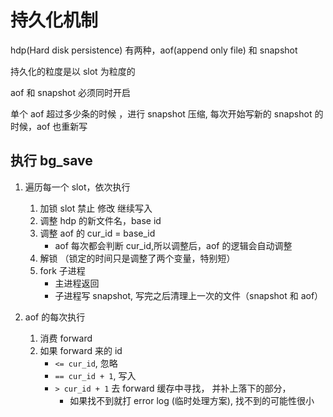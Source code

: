 # 持久化机制

hdp(Hard disk persistence) 有两种，aof(append only file) 和 snapshot

持久化的粒度是以 slot 为粒度的

aof 和 snapshot 必须同时开启

单个 aof 超过多少条的时候 ，进行 snapshot 压缩, 每次开始写新的 snapshot 的时候，aof 也重新写

## 执行 bg_save

1. 遍历每一个 slot，依次执行

   1. 加锁 slot 禁止 修改 继续写入
   1. 调整 hdp 的新文件名，base id
   1. 调整 aof 的 cur_id = base_id
      - aof 每次都会判断 cur_id,所以调整后，aof 的逻辑会自动调整
   1. 解锁 （锁定的时间只是调整了两个变量，特别短）
   1. fork 子进程
      - 主进程返回
      - 子进程写 snapshot, 写完之后清理上一次的文件（snapshot 和 aof）

1. aof 的每次执行

   1. 消费 forward
   1. 如果 forward 来的 id
      - `<= cur_id`, 忽略
      - `== cur_id + 1`, 写入
      - `> cur_id + 1` 去 forward 缓存中寻找， 并补上落下的部分，
        - 如果找不到就打 error log (临时处理方案), 找不到的可能性很小
